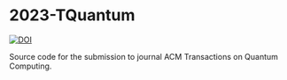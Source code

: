 # 2023-TQuantum
[![DOI](https://zenodo.org/badge/645860446.svg)](https://zenodo.org/badge/latestdoi/645860446)

Source code for the submission to journal ACM Transactions on Quantum Computing. 




